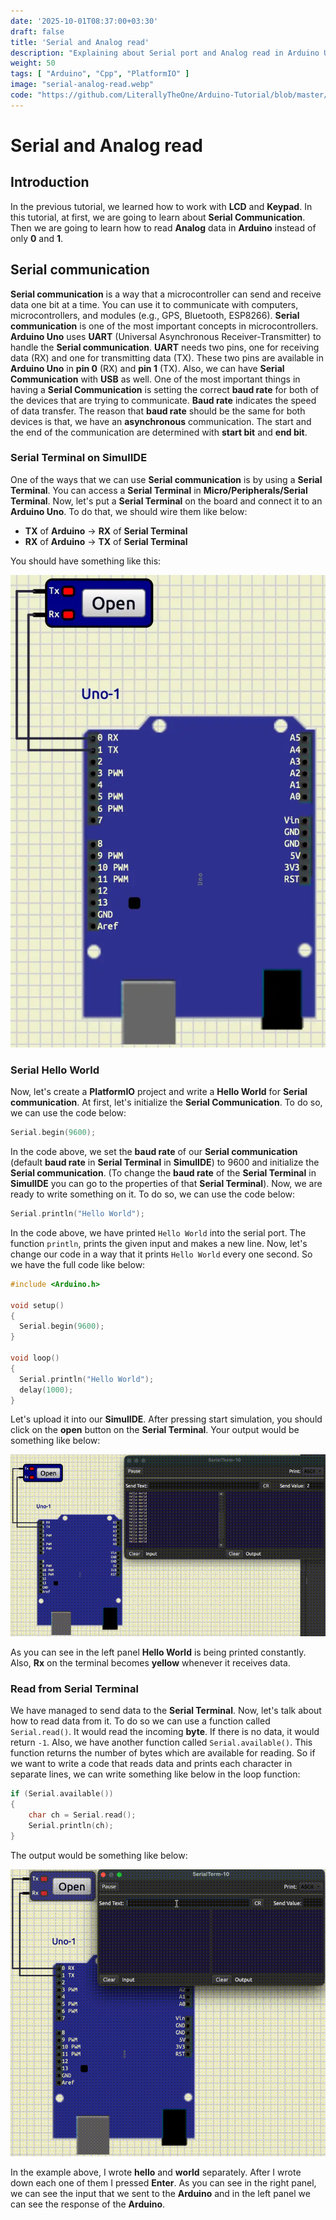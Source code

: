 ```yaml
---
date: '2025-10-01T08:37:00+03:30'
draft: false
title: 'Serial and Analog read'
description: "Explaining about Serial port and Analog read in Arduino Uno"
weight: 50
tags: [ "Arduino", "Cpp", "PlatformIO" ]
image: "serial-analog-read.webp"
code: "https://github.com/LiterallyTheOne/Arduino-Tutorial/blob/master/src/4-serial-analog-read"
---
```


# Serial and Analog read

## Introduction

In the previous tutorial, we learned how to work with **LCD** and **Keypad**.
In this tutorial, at first, we are going to learn about **Serial Communication**.
Then we are going to learn how to read **Analog** data in **Arduino** instead of only **0** and **1**.

## Serial communication

**Serial communication** is a way that a microcontroller can send and receive data one bit at a time. 
You can use it to communicate with computers, microcontrollers, and modules (e.g., GPS, Bluetooth, ESP8266).
**Serial communication** is one of the most important concepts in microcontrollers.
**Arduino Uno** uses **UART** (Universal Asynchronous Receiver-Transmitter) to handle the **Serial communication**.
**UART** needs two pins, one for receiving data (RX) and one for transmitting data (TX). 
These two pins are available in **Arduino Uno** in **pin 0** (RX) and **pin 1** (TX).
Also, we can have **Serial Communication** with **USB** as well.
One of the most important things in having a **Serial Communication** is setting the correct **baud rate** for both
of the devices that are trying to communicate.
**Baud rate** indicates the speed of data transfer.
The reason that **baud rate** should be the same for both devices is that, we have an **asynchronous** communication.
The start and the end of the communication are determined with **start bit** and **end bit**. 

### Serial Terminal on SimulIDE

One of the ways that we can use **Serial communication** is by using a **Serial Terminal**.
You can access a **Serial Terminal** in **Micro/Peripherals/Serial Terminal**.
Now, let's put a **Serial Terminal** on the board and connect it to an **Arduino Uno**.
To do that, we should wire them like below:

* **TX** of **Arduino** -> **RX** of **Serial Terminal**
* **RX** of **Arduino** -> **TX** of **Serial Terminal**

You should have something like this:

![Serial Terminal](serial-terminal.webp)

### Serial Hello World

Now, let's create a **PlatformIO** project and write a **Hello World** for **Serial communication**.
At first, let's initialize the **Serial Communication**.
To do so, we can use the code below:

```cpp
Serial.begin(9600);
```

In the code above, we set the **baud rate** of our **Serial communication** 
(default **baud rate** in **Serial Terminal** in **SimulIDE**) to 9600 and initialize the **Serial communication**.
(To change the **baud rate** of the **Serial Terminal** in **SimulIDE** you can go to the properties of 
that **Serial Terminal**).
Now, we are ready to write something on it.
To do so, we can use the code below:

```cpp
Serial.println("Hello World");
```

In the code above, we have printed `Hello World` into the serial port.
The function `println`, prints the given input and makes a new line.
Now, let's change our code in a way that it prints `Hello World` every one second.
So we have the full code like below:

```cpp
#include <Arduino.h>

void setup()
{
  Serial.begin(9600);
}

void loop()
{
  Serial.println("Hello World");
  delay(1000);
}
```

Let's upload it into our **SimulIDE**.
After pressing start simulation, you should click on the **open** button on the **Serial Terminal**.
Your output would be something like below:

![Hello World Serial](hello-world-serial.gif)

As you can see in the left panel **Hello World** is being printed constantly.
Also, **Rx** on the terminal becomes **yellow** whenever it receives data.

### Read from Serial Terminal

We have managed to send data to the **Serial Terminal**.
Now, let's talk about how to read data from it.
To do so we can use a function called `Serial.read()`.
It would read the incoming **byte**.
If there is no data, it would return `-1`.
Also, we have another function called `Serial.available()`.
This function returns the number of bytes which are available for reading.
So if we want to write a code that reads data and prints each character in separate lines,
we can write something like below in the loop function:

```cpp
if (Serial.available())
{
    char ch = Serial.read();
    Serial.println(ch);
}
```

The output would be something like below:

![Serial Read](serial-read.gif)

In the example above, I wrote **hello** and **world** separately.
After I wrote down each one of them I pressed **Enter**.
As you can see in the right panel, we can see the input that we sent to
the **Arduino** and in the left panel we can see the response of the **Arduino**.


